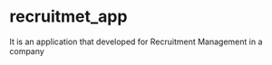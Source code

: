 recruitmet_app
==============

It is an application that developed for Recruitment Management in a company
